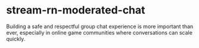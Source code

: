 # stream-rn-moderated-chat
Building a safe and respectful group chat experience is more important than ever, especially in online game communities where conversations can scale quickly. 

